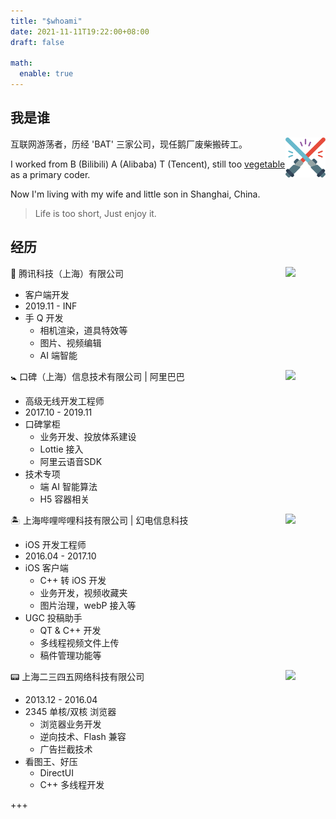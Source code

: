 ```yaml
---
title: "$whoami"
date: 2021-11-11T19:22:00+08:00
draft: false

math:
  enable: true
---
```


## 我是谁

<img align='right' src='/sword.png' width='64px'>

互联网游荡者，历经 'BAT' 三家公司，现任鹅厂废柴搬砖工。

I worked from B (Bilibili) A (Alibaba) T (Tencent), still too <u>vegetable</u> as a primary coder.

Now I'm living with my wife and little son in Shanghai, China.

> Life is too short, Just enjoy it.

## 经历

🐧 腾讯科技（上海）有限公司
<img align='right' src='https://ryder-1252249141.cos.ap-shanghai.myqcloud.com/uPic/2021-11-15-qq.jpg' width='64px'>

* 客户端开发
* 2019.11 - INF
* 手 Q 开发
  * 相机渲染，道具特效等
  * 图片、视频编辑
  * AI 端智能

🚼 口碑（上海）信息技术有限公司 | 阿里巴巴
<img align='right' src='https://ryder-1252249141.cos.ap-shanghai.myqcloud.com/uPic/2021-11-15-merchant-logo.png' width='64px'>

* 高级无线开发工程师
* 2017.10 - 2019.11
* 口碑掌柜
  * 业务开发、投放体系建设
  * Lottie 接入
  * 阿里云语音SDK
* 技术专项
  * 端 AI 智能算法
  * H5 容器相关

🏝 上海哔哩哔哩科技有限公司 | 幻电信息科技
<img align='right' src='https://ryder-1252249141.cos.ap-shanghai.myqcloud.com/uPic/2021-11-15-bilibili-logo.png' width='64px'>

* iOS 开发工程师
* 2016.04 - 2017.10
* iOS 客户端
  * C++ 转 iOS 开发
  * 业务开发，视频收藏夹
  * 图片治理，webP 接入等
* UGC 投稿助手
  * QT & C++ 开发
  * 多线程视频文件上传
  * 稿件管理功能等

📟 上海二三四五网络科技有限公司
<img align='right' src='https://ryder-1252249141.cos.ap-shanghai.myqcloud.com/uPic/2021-11-15-2345.jpg' width='64px'>

* 2013.12 - 2016.04
* 2345 单核/双核 浏览器
  * 浏览器业务开发
  * 逆向技术、Flash 兼容
  * 广告拦截技术
* 看图王、好压
  * DirectUI
  * C++ 多线程开发


+++
